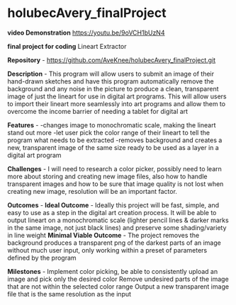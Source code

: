
# holubecAvery_finalProject

**video Demonstration**
https://youtu.be/9oVCH1bUzN4

**final project for coding** 
Lineart Extractor

**Repository** - https://github.com/AveKnee/holubecAvery_finalProject.git

**Description** - This program will allow users to submit an image of their hand-drawn sketches and have this program automatically remove the background and any noise in the picture to produce a clean, transparent image of just the lineart for use in digital art programs. This will allow users to import their lineart more seamlessly into art programs and allow them to overcome the income barrier of needing a tablet for digital art

**Features** - 
	-changes image to monochromatic scale, making the lineart stand out more 
	-let user pick the color range of their lineart to tell the program what needs to be extracted
	-removes background and creates a new, transparent image of the same size ready to be used as a layer in a digital art program

**Challenges** - I will need to research a color picker, possibly need to learn more about storing and creating new image files, also how to handle transparent images and how to be sure that image quality is not lost when creating new image, resolution will be an important factor. 

**Outcomes** - 
    **Ideal Outcome** - Ideally this project will be fast, simple, and easy to use as a step in the digital art creation process. It will be able to output lineart on a monochromatic scale (lighter pencil lines & darker marks in the same image, not just black lines) and preserve some shading/variety in line weight
    **Minimal Viable Outcome** - The project removes the background produces a transparent png of the darkest parts of an image without much user input, only working within a preset of parameters defined by the program

**Milestones** - 
Implement color picking, be able to consistently upload an image and pick only the desired color
Remove undesired parts of the image that are not within the selected color range
Output a new transparent image file that is the same resolution as the input
